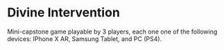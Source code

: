 # Divine Intervention

Mini-capstone game playable by 3 players, each one one of the following devices: IPhone X AR, Samsung Tablet, and PC (PS4).